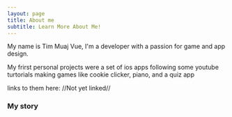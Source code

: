 ```yaml
---
layout: page
title: About me
subtitle: Learn More About Me!
---
```


My name is Tim Muaj Vue, I'm a developer with a passion for game and app design.

My frirst personal projects were a set of ios apps following some youtube turtorials making games like
cookie clicker, piano, and a quiz app

links to them here: //Not yet linked//

### My story
